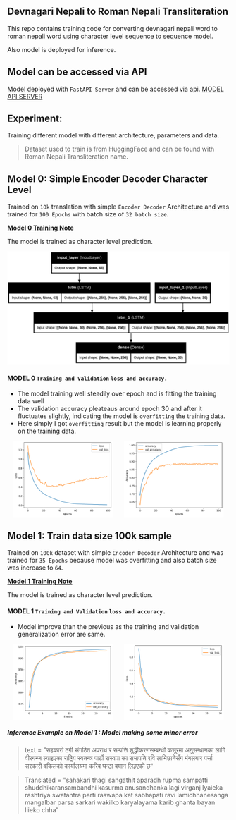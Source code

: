 ## Devnagari Nepali to Roman Nepali Transliteration

This repo contains training code for converting devnagari nepali word to roman nepali word using character level sequence to sequence model.

Also model is deployed for inference.

## Model can be accessed via API

Model deployed with `FastAPI Server` and can be accessed via api.
[MODEL API SERVER](./api/)

## Experiment:

Training different model with different architecture, parameters and data.

> Dataset used to train is from HuggingFace and can be found with Roman Nepali Transliteration name.

## Model 0: Simple Encoder Decoder Character Level

Trained on `10k` translation with simple `Encoder Decoder` Architecture and was trained for `100 Epochs` with batch size of `32 batch size`.

**[Model 0 Training Note](./training/02_mini_train.ipynb)**

The model is trained as character level prediction.

![Model 0 Architecture](./images/model_0.png)

#### MODEL 0 `Training and Validation` `loss and accuracy.`

- The model training well steadily over epoch and is fitting the training data well
- The validation accuracy pleateaus around epoch 30 and after it fluctuates slightly, indicating the model is `overfitting` the training data.
- Here simply I got `overfitting` result but the model is learning properly on the training data.

<div style="display: flex; justify-content: space-around;">
    <img src="./images/model_0_plot0.png" alt="Model 1 Architecture" style="width: 45%;">
    <img src="./images/model_0plot.png" alt="Model 2 Architecture" style="width: 45%;">
</div>

## Model 1: Train data size 100k sample

Trained on `100k` dataset with simple `Encoder Decoder` Architecture and was trained for `35 Epochs` because model was overfitting and also batch size was increase to `64`.

**[Model 1 Training Note](./training/02_mini_train.ipynb)**

The model is trained as character level prediction.

#### MODEL 1 `Training and Validation` `loss and accuracy.`

- Model improve than the previous as the training and validation generalization error are same.

<div style="display: flex; justify-content: space-around;">
    <img src="./images/model1_1.png" alt="Model 1 Architecture" style="width: 45%;">
    <img src="./images/model1_2.png" alt="Model 2 Architecture" style="width: 45%;">
</div>

##### Inference Example on Model 1 : Model making some minor error

> text = "सहकारी ठगी संगठित अपराध र सम्पत्ति शुद्धीकरणसम्बन्धी कसूरमा अनुसन्धानका लागि वीरगन्ज ल्याइएका राष्ट्रिय स्वतन्त्र पार्टी रास्वपा का सभापति रवि लामिछानेसँग मंगलबार पर्सा सरकारी वकिलको कार्यालयमा करिब घन्टा बयान लिइएको छ"

> Translated = "sahakari thagi sangathit aparadh rupma sampatti shuddhikaransambandhi kasurma anusandhanka lagi virganj lyaieka rashtriya swatantra parti raswapa kat sabhapati ravi lamichhanesanga mangalbar parsa sarkari wakilko karyalayama karib ghanta bayan liieko chha"
